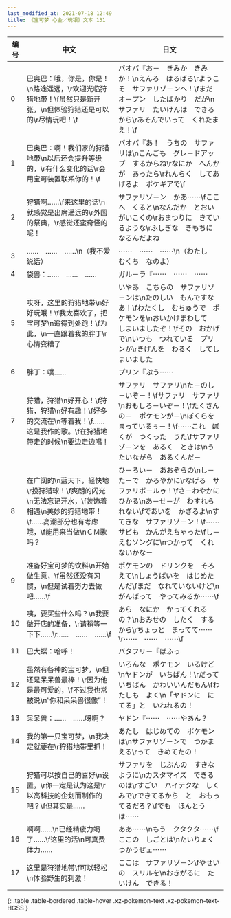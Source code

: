 ```yaml
---
last_modified_at: 2021-07-18 12:49
title: 《宝可梦 心金／魂银》文本 131
---
```

| 编号 | 中文 | 日文 |
| ---- | ---- | ---- |
| 0 | 巴奥巴：哦，你是，你是！\n路途遥远，\r欢迎光临狩猎地带！\f虽然只是新开张，\n但体验狩猎还是可以的\r尽情玩吧！\f | バオバ『お－　きみか　きみか！\nえんろ　はるばる\rようこそ　サファリゾ－ンへ！\fまだ　オ－プン　したばかり　だが\nサファリ　たいけんは　できるから\rあそんでいって　くれたまえ！\f |
| 1 | 巴奥巴：啊！我们家的狩猎地带\n以后还会提升等级的，\r有什么变化的话\r会用宝可装置联系你的！\f | バオバ『あ！　うちの　サファリは\nこんごも　グレ－ドアップ　するからね\rなにか　へんかが　あったら\rれんらく　してあげるよ　ポケギアで\f |
| 2 | 狩猎啊……\f来这里的话\n就感觉是出席遥远的\r外国的祭典，\r感觉还蛮奇怪的呢！ | サファリゾ－ン　かあ⋯⋯\fここへ　くると\nなんだか　とおい　がいこくの\rおまつりに　きているような\rふしぎな　きもちに　なるんだよね |
| 3 | ……　……　……\n（我不爱说话） | ⋯⋯　⋯⋯　⋯⋯\n（わたし　むくち　なのよ） |
| 4 | 袋兽：……　……　…… | ガル－ラ『⋯⋯　⋯⋯　⋯⋯ |
| 5 | 哎呀，这里的狩猎地带\n好好玩哦！\f我太喜欢了，把宝可梦\n追得到处跑！\f为此，\n一直跟着我的胖丁\r心情变糟了 | いやあ　こちらの　サファリゾ－ンは\nたのしい　もんですなあ！\fわたくし　むちゅうで　ポケモンを\nおいかけまわして　しまいましたぞ！\fその　おかげで\nいつも　つれている　プリンが\rきげんを　わるく　してしまいました |
| 6 | 胖丁：噗…… | プリン『ぷう⋯⋯ |
| 7 | 狩猎，狩猎\n好开心！\f狩猎，狩猎\n好有趣！\f好多的交流在\n等着我！\f……这是我作的歌。\f在狩猎地带走的时候\n要边走边唱！ | サファリ　サファリ\nた－のし－いぞ－！\fサファリ　サファリ\nおもしろ－いぞ－！\fたくさんの－　ポケモンが－\nぼくらを　まっているぅ－！\f⋯⋯これ　ぼくが　つくった　うた\fサファリゾ－ンを　あるく　ときは\nうたいながら　あるくんだ－ |
| 8 | 在广阔的\n蓝天下，轻快地\r投狩猎球！\f爽朗的闪光\n无法忘记汗水，\f装饰着相遇\n美妙的狩猎地带！\f……高潮部分也有考虑哦，\f能用来当做\nＣＭ歌吗？ | ひ－ろい－　あおぞらの\nし－た－で　かろやかに\rなげる　サファリボ－ルゥ！\fさ－わやかに　ひかる\nあ－せ－が　わすれられない\fであいを　かざるよ\nすてきな　サファリゾ－ン！\f⋯⋯サビも　かんがえちゃった\fし－えむソングに\nつかって　くれないかな－ |
| 9 | 准备好宝可梦的饮料\n开始做生意，\f虽然还没有习惯，\n但是试着努力去做吧……\f | ポケモンの　ドリンクを　そろえて\nしょうばいを　はじめたんだ\fまだ　なれていないけど\nがんばって　やってみるか⋯⋯\f |
| 10 | 咦，要买些什么吗？\n我要做开店的准备，\r请稍等一下下……\r……　……　……\f | あら　なにか　かってくれるの？\nおみせの　したく　するから\rちょっと　まってて⋯⋯\r⋯⋯　⋯⋯　⋯⋯\f |
| 11 | 巴大蝶：哈呼！ | バタフリ－『ばふっ |
| 12 | 虽然有各种的宝可梦，\n但还是呆呆兽最棒！\r因为他是最可爱的，\f不过我也常被说\n“你和呆呆兽很像”！ | いろんな　ポケモン　いるけど\nヤドンが　いちばん！\rだって　いちばん　かわいいんだもん\fわたしも　よく\n「ヤドンに　にてる」と　いわれるの！ |
| 13 | 呆呆兽：……　……呀啊？ | ヤドン『⋯⋯　⋯⋯やあん？ |
| 14 | 我的第一只宝可梦，\n我决定就要在\r狩猎地带里抓！ | あたし　はじめての　ポケモンは\nサファリゾ－ンで　つかまえる\rって　きめてたの！ |
| 15 | 狩猎可以按自己的喜好\n设置，\r你一定是认为这是\r以高科技的企划而制作的吧？\f但其实是…… | サファリを　じぶんの　すきなように\nカスタマイズ　できるのは\rすごい　ハイテクな　しくみで\rできてるから　と　おもってるだろ？\fでも　ほんとうは⋯⋯ |
| 16 | 啊啊……\n已经精疲力竭了……\f这里的活\n可真费体力…… | ああ⋯⋯\nもう　クタクタ⋯⋯\fここの　しごとは\nたいりょく　つかうぜェ⋯⋯ |
| 17 | 这里是狩猎地带\f可以轻松\n体验野生的刺激！ | ここは　サファリゾ－ン\fやせいの　スリルを\nおきがるに　たいけん　できる！ |
{: .table .table-bordered .table-hover .xz-pokemon-text .xz-pokemon-text-HGSS }